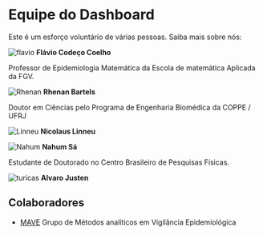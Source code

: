# Equipe do Dashboard
Este é um esforço voluntário de várias pessoas. Saiba mais sobre nós:

![flavio](https://www.gravatar.com/avatar/a9a76b717433d7c5cc5977c7025b2cee) 
 **Flávio Codeço Coelho**
 
Professor de Epidemiologia Matemática da Escola de matemática Aplicada da FGV.

![Rhenan](https://www.gravatar.com/avatar/c60dce2dd00ef6ca8cc549c630c78465)
**Rhenan Bartels** 

Doutor em Ciências pelo Programa de Engenharia Biomédica da COPPE / UFRJ

![Linneu](https://www.gravatar.com/avatar/)
**Nicolaus Linneu** 

![Nahum](https://s.gravatar.com/avatar/67b5ec10d65881513332fb437c8b7bf9)
**Nahum Sá** 

Estudante de Doutorado no Centro Brasileiro de Pesquisas Físicas.

![turicas](https://www.gravatar.com/avatar/2139983a9baaabded6905b2970a036cb)
**Alvaro Justen**

## Colaboradores

* [MAVE](https://covid-19.procc.fiocruz.br) Grupo de Métodos analíticos em Vigilância Epidemiológica

